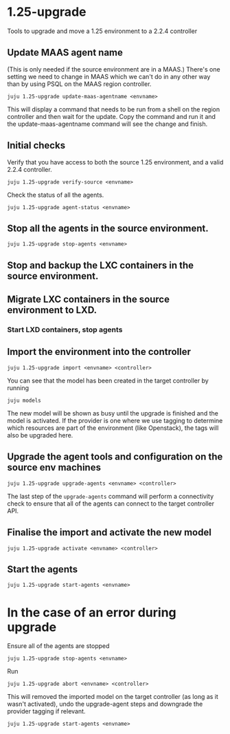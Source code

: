 # 1.25-upgrade
Tools to upgrade and move a 1.25 environment to a 2.2.4 controller


## Update MAAS agent name

(This is only needed if the source environment are in a MAAS.)
There's one setting we need to change in MAAS which we can't do in any other way than by using PSQL on the MAAS region controller.

    juju 1.25-upgrade update-maas-agentname <envname>

This will display a command that needs to be run from a shell on the region controller and then wait for the update. Copy the command and run it and the update-maas-agentname command will see the change and finish.


## Initial checks

Verify that you have access to both the source 1.25 environment, and a valid 2.2.4 controller.

    juju 1.25-upgrade verify-source <envname>

Check the status of all the agents.

    juju 1.25-upgrade agent-status <envname>


## Stop all the agents in the source environment.

    juju 1.25-upgrade stop-agents <envname>


## Stop and backup the LXC containers in the source environment.
## Migrate LXC containers in the source environment to LXD.
### Start LXD containers, stop agents


## Import the environment into the controller

    juju 1.25-upgrade import <envname> <controller>

You can see that the model has been created in the target controller by running

    juju models

The new model will be shown as busy until the upgrade is finished and the model is activated.
If the provider is one where we use tagging to determine which resources are part of the environment (like Openstack), the tags will also be upgraded here.

## Upgrade the agent tools and configuration on the source env machines

    juju 1.25-upgrade upgrade-agents <envname> <controller>

The last step of the `upgrade-agents` command will perform a
connectivity check to ensure that all of the agents can connect to the
target controller API.

## Finalise the import and activate the new model

    juju 1.25-upgrade activate <envname> <controller>

## Start the agents

    juju 1.25-upgrade start-agents <envname>




# In the case of an error during upgrade

Ensure all of the agents are stopped

    juju 1.25-upgrade stop-agents <envname>

Run

    juju 1.25-upgrade abort <envname> <controller>

This will removed the imported model on the target controller (as long
as it wasn't activated), undo the upgrade-agent steps and downgrade the 
provider tagging if relevant.

    juju 1.25-upgrade start-agents <envname>
